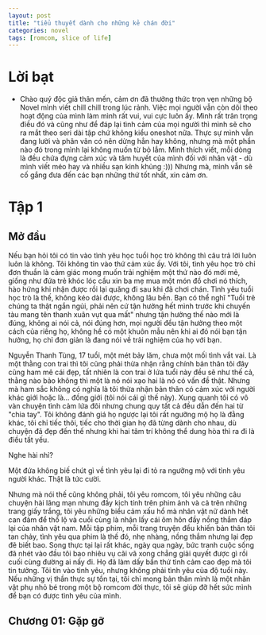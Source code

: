 ```yaml
---
layout: post
title: "tiểu thuyết dành cho những kẻ chán đời"
categories: novel
tags: [romcom, slice of life]
---
```


# Lời bạt

- Chào quý độc giả thân mến, cảm ơn đã thưởng thức trọn vẹn những bộ Novel mình viết chill chill trong lúc rảnh. Việc mọi người vẫn còn dõi theo hoạt động của mình làm mình rất vui, vui cực luôn ấy. Mình rất trân trọng điều đó và cũng như để đáp lại tình cảm của mọi người thì mình sẽ cho ra mắt theo seri dài tập chứ không kiểu oneshot nữa. Thực sự mình vẫn đang lười và phân vân có nên dừng hẳn hay không, nhưng mà một phần nào đó trong mình lại không muốn từ bỏ lắm. Mình thích viết, mỗi dòng là đều chứa đựng cảm xúc và tâm huyết của mình đối với nhân vật - dù mình viết méo hay và nhiều sạn kinh khủng :))) Nhưng mà, mình vẫn sẽ cố gắng đưa đến các bạn những thứ tốt nhất, xin cảm ơn.

# Tập 1

## Mở đầu

Nếu bạn hỏi tôi có tin vào tình yêu học tuổi học trò không thì câu trả lời luôn luôn là không. Tôi không tin vào thứ cảm xúc ấy. Với tôi, tình yêu học trò chỉ đơn thuần là cảm giác mong muốn trải nghiệm một thứ nào đó mới mẻ, giống như đứa trẻ khóc lóc cầu xin ba mẹ mua một món đồ chơi nó thích, hào hứng khi nhận được rồi lại quăng đi sau khi đã chơi chán. Tình yêu tuổi học trò là thế, không kéo dài được, không lâu bền. Bạn có thể nghĩ "Tuổi trẻ chúng ta thật ngắn ngủi, phải nên cứ tận hưởng hết mình trước khi chuyến tàu mang tên thanh xuân vụt qua mất" nhưng tận hưởng thế nào mới là đúng, không ai nói cả, nói đúng hơn, mọi người đều tận hưởng theo một cách của riêng họ, không hề có một khuôn mẫu nên khi ai đó nói bạn tận hưởng, họ chỉ đơn giản là đang nói về trải nghiệm của họ với bạn.

Nguyễn Thanh Tùng, 17 tuổi, một mét bảy lăm, chưa một mối tình vắt vai. Là một thằng con trai thì tôi cũng phải thừa nhận rằng chính bản thân tôi đây cũng ham mê cái đẹp, tất nhiên là con trai ở lứa tuổi này đều sẽ như thế cả, thằng nào bảo không thì một là nó nói xạo hai là nó có vấn đề thật. Nhưng mà ham sắc không có nghĩa là tôi thừa nhận bản thân có cảm xúc với người khác giới hoặc là... đồng giới (tôi nói cái gì thế này). Xung quanh tôi có vô vàn chuyện tình cảm lứa đôi nhưng chung quy tất cả đều dẫn đến hai từ "chia tay". Tôi không đánh giá họ ngược lại tôi rất ngưỡng mộ họ là đằng khác, tôi chỉ tiếc thôi, tiếc cho thời gian họ đã từng dành cho nhau, dù chuyện đã đẹp đến thế nhưng khi hai tâm trí không thể dung hòa thì ra đi là điều tất yếu.

Nghe hài nhỉ?

Một đứa không biế chút gì về tình yêu lại đi tỏ ra ngưỡng mộ với tình yêu người khác. Thật là tức cười.

Nhưng mà nói thế cũng không phải, tôi yêu romcom, tôi yêu những câu chuyện hài lãng mạn nhưng đầy kịch tính trên phim ảnh và cả trên những trang giấy trắng, tôi yêu những biểu cảm xấu hổ mà nhân vật nữ dành hết can đảm để thổ lộ và cuối cùng là nhận lấy cái ôm hôn đầy nồng thắm đáp lại của nhân vật nam. Mỗi tập phim, mỗi trang truyện đều khiến bản thân tôi tan chảy, tình yêu qua phim là thế đó, nhẹ nhàng, nồng thắm nhưng lại đẹp đẽ biết bao. Song thực tại lại rất khác, ngày qua ngày, bức tranh cuộc sống đã nhét vào đầu tôi bao nhiêu vụ cãi vã xong chẳng giải quyết được gì rồi cuối cùng đường ai nấy đi. Họ đã làm dấy bẩn thứ tình cảm cao đẹp mà tôi tin tưởng. Tôi tin vào tình yêu, nhưng không phải tình yêu của độ tuổi này. Nếu những vị thần thực sự tồn tại, tôi chỉ mong bản thân mình là một nhân vật phụ nhỏ bé trong một bộ romcom đời thực, tôi sẽ giúp đỡ hết sức mình để bạn có được tình yêu của mình.

## Chương 01: Gặp gỡ